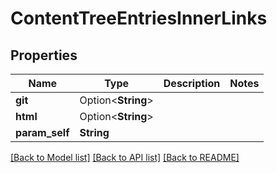 # ContentTreeEntriesInnerLinks

## Properties

Name | Type | Description | Notes
------------ | ------------- | ------------- | -------------
**git** | Option<**String**> |  | 
**html** | Option<**String**> |  | 
**param_self** | **String** |  | 

[[Back to Model list]](../README.md#documentation-for-models) [[Back to API list]](../README.md#documentation-for-api-endpoints) [[Back to README]](../README.md)


